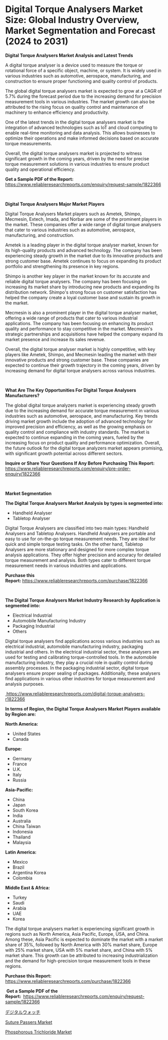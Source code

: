 <p><h1>Digital Torque Analysers Market Size: Global Industry Overview, Market Segmentation and Forecast (2024 to 2031)</h1></p><p><strong>Digital Torque Analysers Market Analysis and Latest Trends</strong></p>
<p><p>A digital torque analyser is a device used to measure the torque or rotational force of a specific object, machine, or system. It is widely used in various industries such as automotive, aerospace, manufacturing, and construction to ensure proper functioning and quality control of products.</p><p>The global digital torque analysers market is expected to grow at a CAGR of 5.7% during the forecast period due to the increasing demand for precision measurement tools in various industries. The market growth can also be attributed to the rising focus on quality control and maintenance of machinery to enhance efficiency and productivity.</p><p>One of the latest trends in the digital torque analysers market is the integration of advanced technologies such as IoT and cloud computing to enable real-time monitoring and data analysis. This allows businesses to optimize their operations and make informed decisions based on accurate torque measurements.</p><p>Overall, the digital torque analysers market is projected to witness significant growth in the coming years, driven by the need for precise torque measurement solutions in various industries to ensure product quality and operational efficiency.</p></p>
<p><strong>Get a Sample PDF of the Report:&nbsp;</strong> <a href="https://www.reliableresearchreports.com/enquiry/request-sample/1822366">https://www.reliableresearchreports.com/enquiry/request-sample/1822366</a></p>
<p>&nbsp;</p>
<p><strong>Digital Torque Analysers Major Market Players</strong></p>
<p><p>Digital Torque Analysers Market players such as Ametek, Shimpo, Mecmesin, Extech, Imada, and Norbar are some of the prominent players in the market. These companies offer a wide range of digital torque analysers that cater to various industries such as automotive, aerospace, manufacturing, and construction.</p><p>Ametek is a leading player in the digital torque analyser market, known for its high-quality products and advanced technology. The company has been experiencing steady growth in the market due to its innovative products and strong customer base. Ametek continues to focus on expanding its product portfolio and strengthening its presence in key regions.</p><p>Shimpo is another key player in the market known for its accurate and reliable digital torque analysers. The company has been focusing on increasing its market share by introducing new products and expanding its distribution network. Shimpo's strong focus on customer satisfaction has helped the company create a loyal customer base and sustain its growth in the market.</p><p>Mecmesin is also a prominent player in the digital torque analyser market, offering a wide range of products that cater to various industrial applications. The company has been focusing on enhancing its product quality and performance to stay competitive in the market. Mecmesin's strategic partnerships and acquisitions have helped the company expand its market presence and increase its sales revenue.</p><p>Overall, the digital torque analyser market is highly competitive, with key players like Ametek, Shimpo, and Mecmesin leading the market with their innovative products and strong customer base. These companies are expected to continue their growth trajectory in the coming years, driven by increasing demand for digital torque analysers across various industries.</p></p>
<p>&nbsp;</p>
<p><strong>What Are The Key Opportunities For Digital Torque Analysers Manufacturers?</strong></p>
<p><p>The global digital torque analyzers market is experiencing steady growth due to the increasing demand for accurate torque measurement in various industries such as automotive, aerospace, and manufacturing. Key trends driving market growth include the adoption of advanced technology for improved precision and efficiency, as well as the growing emphasis on quality control and compliance with industry standards. The market is expected to continue expanding in the coming years, fueled by the increasing focus on product quality and performance optimization. Overall, the future outlook for the digital torque analyzers market appears promising, with significant growth potential across different sectors.</p></p>
<p><strong>Inquire or Share Your Questions If Any Before Purchasing This Report:</strong> <a href="https://www.reliableresearchreports.com/enquiry/pre-order-enquiry/1822366">https://www.reliableresearchreports.com/enquiry/pre-order-enquiry/1822366</a></p>
<p>&nbsp;</p>
<p><strong>Market Segmentation</strong></p>
<p><strong>The Digital Torque Analysers Market Analysis by types is segmented into:</strong></p>
<p><ul><li>Handheld Analyser</li><li>Tabletop Analyser</li></ul></p>
<p><p>Digital Torque Analysers are classified into two main types: Handheld Analysers and Tabletop Analysers. Handheld Analysers are portable and easy to use for on-the-go torque measurement needs. They are ideal for quick and simple torque testing tasks. On the other hand, Tabletop Analysers are more stationary and designed for more complex torque analysis applications. They offer higher precision and accuracy for detailed torque measurement and analysis. Both types cater to different torque measurement needs in various industries and applications.</p></p>
<p><strong>Purchase this Report:&nbsp;</strong><a href="https://www.reliableresearchreports.com/purchase/1822366">https://www.reliableresearchreports.com/purchase/1822366</a></p>
<p>&nbsp;</p>
<p><strong>The Digital Torque Analysers Market Industry Research by Application is segmented into:</strong></p>
<p><ul><li>Electrical Industrial</li><li>Automobile Manufacturing Industry</li><li>Packaging Industrial</li><li>Others</li></ul></p>
<p><p>Digital torque analysers find applications across various industries such as electrical industrial, automobile manufacturing industry, packaging industrial and others. In the electrical industrial sector, these analysers are used for testing and calibrating torque-controlled tools. In the automobile manufacturing industry, they play a crucial role in quality control during assembly processes. In the packaging industrial sector, digital torque analysers ensure proper sealing of packages. Additionally, these analysers find applications in various other industries for torque measurement and analysis purposes.</p></p>
<p><a href="https://www.reliableresearchreports.com/digital-torque-analysers-r1822366">&nbsp;https://www.reliableresearchreports.com/digital-torque-analysers-r1822366</a></p>
<p><strong>In terms of Region, the Digital Torque Analysers Market Players available by Region are:</strong></p>
<p>
    <p> <strong> North America: </strong>
        <ul>
            <li>United States</li>
            <li>Canada</li>
        </ul>
        </p> 
    <p> <strong> Europe: </strong>
        <ul>
            <li>Germany</li>
            <li>France</li>
            <li>U.K.</li>
            <li>Italy</li>
            <li>Russia</li>
        </ul>
        </p> 
    <p> <strong> Asia-Pacific: </strong>
        <ul>
            <li>China</li>
            <li>Japan</li>
            <li>South Korea</li>
            <li>India</li>
            <li>Australia</li>
            <li>China Taiwan</li>
            <li>Indonesia</li>
            <li>Thailand</li>
            <li>Malaysia</li>
        </ul>
        </p> 
    <p> <strong> Latin America: </strong>
        <ul>
            <li>Mexico</li>
            <li>Brazil</li>
            <li>Argentina Korea</li>
            <li>Colombia</li>
        </ul>
        </p> 
    <p> <strong> Middle East & Africa: </strong>
        <ul>
            <li>Turkey</li>
            <li>Saudi</li>
            <li>Arabia</li>
            <li>UAE</li>
            <li>Korea</li>
        </ul>
    </p>
    </p>
<p><p>The digital torque analysers market is experiencing significant growth in regions such as North America, Asia Pacific, Europe, USA, and China. Among these, Asia Pacific is expected to dominate the market with a market share of 35%, followed by North America with 30% market share, Europe with 25% market share, USA with 5% market share, and China with 5% market share. This growth can be attributed to increasing industrialization and the demand for high-precision torque measurement tools in these regions.</p></p>
<p><strong>Purchase this Report: </strong><a href="https://www.reliableresearchreports.com/purchase/1822366">https://www.reliableresearchreports.com/purchase/1822366</a></p>
<p>&nbsp;<strong>Get a Sample PDF of the Report:&nbsp;&nbsp;</strong><a href="https://www.reliableresearchreports.com/enquiry/request-sample/1822366">https://www.reliableresearchreports.com/enquiry/request-sample/1822366</a></p>
<p><strong></strong></p>
<p><p><a href="https://github.com/dathomson6534/Market-Research-Report-List-1/blob/main/837380641108.md">デジタルウォッチ</a></p><p><a href="https://medium.com/@garyshaw626/suture-passers-market-the-key-to-successful-business-strategy-forecast-till-2031-483eb8bb9510">Suture Passers Market</a></p><p><a href="https://five-trouble-98a.notion.site/Phosphorous-Trichloride-Market-Research-Report-Its-History-and-Forecast-2024-to-2031-18305ef6dfe5418d9373dc7f9438734c">Phosphorous Trichloride Market</a></p></p>
